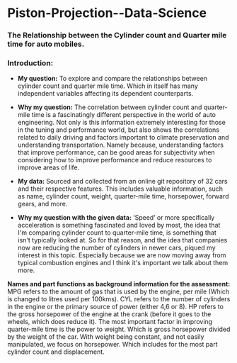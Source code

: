 # Piston-Projection--Data-Science

### The Relationship between the Cylinder count and Quarter mile time for auto mobiles.

### Introduction:

 * **My question:** To explore and compare the relationships between cylinder count and quarter mile time. Which in itself has many independent variables affecting its dependent counterparts.

 * **Why my question:** The correlation between cylinder count and quarter-mile time is a fascinatingly different perspective in the world of auto engineering. Not only is this information extremely interesting for those in the tuning and performance world, but also shows the correlations related to daily driving and factors important to climate preservation and understanding transportation. Namely because, understanding factors that improve performance, can be good areas for subjectivity when considering how to improve performance and reduce resources to improve areas of life.

 * **My data:** Sourced and collected from an online git repository of 32 cars and their respective features. This includes valuable information, such as name, cylinder count, weight, quarter-mile time, horsepower, forward gears, and more.
 

 * **Why my question with the given data:** ‘Speed’ or more specifically acceleration is something fascinated and loved by most, the idea that I'm comparing cylinder count to quarter-mile time, is something that isn't typically looked at. So for that reason, and the idea that companies now are reducing the number of cylinders in newer cars, piqued my interest in this topic. Especially because we are now moving away from typical combustion engines and I think it's important we talk about them more.
 

 **Names and part functions as background information for the assessment:** MPG refers to the amount of gas that is used by the engine, per mile (Which is changed to litres used per 100kms). CYL refers to the number of cylinders in the engine or the primary source of power (either 4,6 or 8). HP refers to the gross horsepower of the engine at the crank (before it goes to the wheels, which does reduce it). The most important factor in improving quarter-mile time is the power to weight. Which is gross horsepower divided by the weight of the car. With weight being constant, and not easily manipulated, we focus on horsepower. Which includes for the most part cylinder count and displacement.
 

